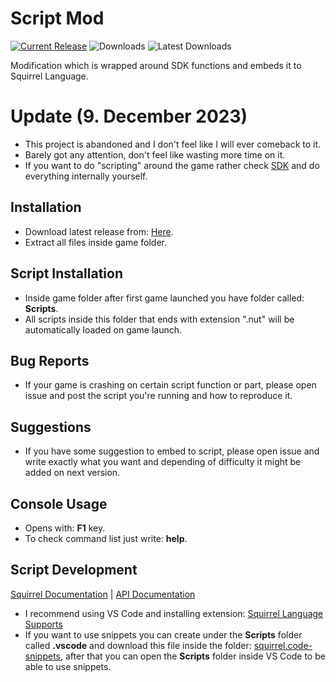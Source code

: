 # Script Mod
[![Current Release](https://img.shields.io/github/v/release/SDModding/Script-Mod?label=Current%20Release&color=red)](https://github.com/SDModding/Script-Mod/releases/latest)
![Downloads](https://img.shields.io/github/downloads/SDModding/Script-Mod/total?label=Total%20Downloads&color=red)
![Latest Downloads](https://img.shields.io/github/downloads/SDModding/Script-Mod/latest/total?color=red&label=Latest%20Downloads)

Modification which is wrapped around SDK functions and embeds it to Squirrel Language.

# Update (9. December 2023)
- This project is abandoned and I don't feel like I will ever comeback to it.
- Barely got any attention, don't feel like wasting more time on it.
- If you want to do "scripting" around the game rather check [SDK](https://github.com/SDmodding/SDK) and do everything internally yourself.

## Installation
- Download latest release from: [Here](https://github.com/SDModding/Script-Mod/releases/latest).
- Extract all files inside game folder.

## Script Installation
- Inside game folder after first game launched you have folder called: __Scripts__.
- All scripts inside this folder that ends with extension ".nut" will be automatically loaded on game launch.

## Bug Reports
- If your game is crashing on certain script function or part, please open issue and post the script you're running and how to reproduce it.

## Suggestions
- If you have some suggestion to embed to script, please open issue and write exactly what you want and depending of difficulty it might be added on next version.

## Console Usage
- Opens with: __F1__ key.
- To check command list just write: __help__.

## Script Development
[Squirrel Documentation](http://www.squirrel-lang.org/squirreldoc/reference/index.html) | [API Documentation](https://sneakyevil.gitbook.io/sleeping-dogs-de-script-api/)
- I recommend using VS Code and installing extension: [Squirrel Language Supports](https://marketplace.visualstudio.com/items?itemName=marcinbar.vscode-squirrel)
- If you want to use snippets you can create under the __Scripts__ folder called __.vscode__ and download this file inside the folder: [squirrel.code-snippets](squirrel.code-snippets), after that you can open the __Scripts__ folder inside VS Code to be able to use snippets.
